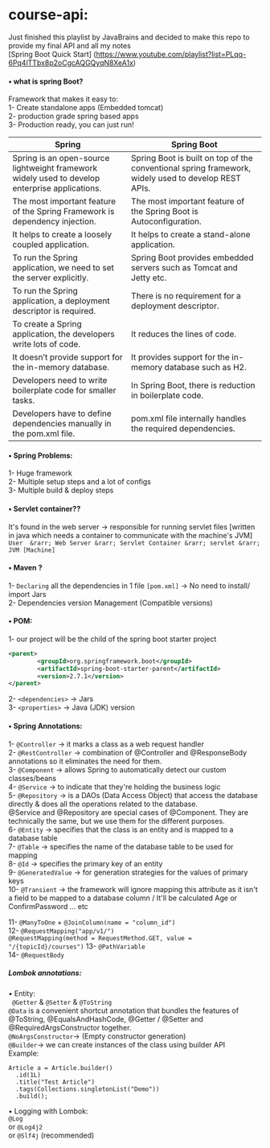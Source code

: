 # course-api: </br>
Just finished this playlist by JavaBrains and decided to make this repo to provide my final API and all my notes </br>
[Spring Boot Quick Start] (https://www.youtube.com/playlist?list=PLqq-6Pq4lTTbx8p2oCgcAQGQyqN8XeA1x) </br>


#### • what is spring Boot? <br/>
Framework that makes it easy to: <br/>
1- Create standalone apps (Embedded tomcat) <br/>
2- production grade spring based apps <br/>
3- Production ready, you can just run! <br/>


| Spring     | Spring Boot |
| ---        | ---       |
| Spring is an open-source lightweight framework widely used to develop enterprise applications. | Spring Boot is built on top of the conventional spring framework, widely used to develop REST APIs.         |
| The most important feature of the Spring Framework is dependency injection.       | The most important feature of the Spring Boot is Autoconfiguration.       |
| It helps to create a loosely coupled application.     |It helps to create a stand-alone application.    |
| To run the Spring application, we need to set the server explicitly.	        | Spring Boot provides embedded servers such as Tomcat and Jetty etc.|
| To run the Spring application, a deployment descriptor is required.        | There is no requirement for a deployment descriptor.       |
| To create a Spring application, the developers write lots of code.	       | It reduces the lines of code. |
| It doesn’t provide support for the in-memory database.        | It provides support for the in-memory database such as H2.|
| Developers need to write boilerplate code for smaller tasks.	       |In Spring Boot, there is reduction in boilerplate code. |
| Developers have to define dependencies manually in the pom.xml file.	        | pom.xml file internally handles the required dependencies.|


#### • Spring Problems: <br/>
1- Huge framework <br/>
2- Multiple setup steps and a lot of configs <br/>
3- Multiple build & deploy steps <br/>


#### • Servlet container?? <br />
It's found in the web server &rarr; responsible for running servlet files [written in java which needs a container to communicate with the machine's JVM] <br />
``` User  &rarr; Web Server &rarr; Servlet Container &rarr; servlet &rarr; JVM [Machine] ``` <br />

#### • Maven ? <br />
1- ```Declaring``` all the dependencies in 1 file ```[pom.xml]``` &rarr; No need to install/ import Jars <br />
2- Dependencies version Management (Compatible versions)  <br />

#### • POM: <br />
1- our project will be the child of the spring boot starter project <br>

```xml
<parent>
        <groupId>org.springframework.boot</groupId>
        <artifactId>spring-boot-starter-parent</artifactId>
        <version>2.7.1</version>
</parent>
```


2- ``` <dependencies> ``` &rarr; Jars  <br />
3- ``` <properties> ``` &rarr; Java (JDK) version <br />




#### • Spring Annotations: <br />

1- ``` @Controller ``` &rarr; it marks a class as a web request handler <br />
2- ``` @RestController ``` &rarr; combination of @Controller and @ResponseBody annotations so it eliminates the need for them. <br />
3- ``` @Component ``` &rarr; allows Spring to automatically detect our custom classes/beans <br />
4- ``` @Service ``` &rarr; to indicate that they're holding the business logic <br />
5- ``` @Repository ``` &rarr; is a DAOs (Data Access Object) that access the database directly & does all the operations related to the database.<br />
@Service and @Repository are special cases of @Component. They are technically the same, but we use them for the different purposes.  <br />
6- ``` @Entity ``` &rarr; specifies that the class is an entity and is mapped to a database table <br />
7- ``` @Table ``` &rarr; specifies the name of the database table to be used for mapping  <br />
8- ``` @Id ``` &rarr; specifies the primary key of an entity <br />
9- ``` @GeneratedValue ``` &rarr; for generation strategies for the values of primary keys <br />
10- ``` @Transient ``` &rarr; the framework will ignore mapping this attribute as it isn't a field to be mapped to a database column / It'll be calculated 
Age or ConfirmPassword ... etc <br />

11- ``` @ManyToOne ``` + ```@JoinColumn(name = "column_id") ``` <br />
12- ``` @RequestMapping("app/v1/") ``` <br />
  ``` @RequestMapping(method = RequestMethod.GET, value = "/{topicId}/courses") ``` 
13- ``` @PathVariable ```  <br /> 
14- ``` @RequestBody ```   <br />
  

##### Lombok annotations: <br />
• Entity:  <br />
``` @Getter``` & ``` @Setter ``` & ``` @ToString ``` <br />
``` @Data ``` is a convenient shortcut annotation that bundles the features of @ToString, @EqualsAndHashCode, @Getter / @Setter and @RequiredArgsConstructor together.<br />
``` @NoArgsConstructor ```&rarr;  (Empty constructor generation) <br />
 ``` @Builder ```&rarr;   we can create instances of the class using builder API <br />
Example:
```
Article a = Article.builder()
  .id(1L)
  .title("Test Article")
  .tags(Collections.singletonList("Demo"))
  .build();
``` 

• Logging with Lombok: <br />
``` @Log ``` <br /> or ``` @Log4j2 ``` <br /> or ``` @Slf4j ``` (recommended) <br />
